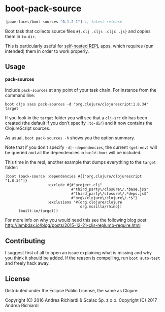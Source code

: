 # boot-pack-source

[](dependency)
```clojure
[powerlaces/boot-sources "0.1.2-1"] ;; latest release
```
[](/dependency)

Boot task that collects source files `#{.clj .cljs .cljc .js}` and copies them
in `to-dir`.

This is particularly useful for
[self-hosted REPL](https://github.com/Lambda-X/replumb) apps, which requires
(pun intended) them in order to work properly.

## Usage

#### pack-sources

Include `pack-sources` at any point of your task chain. For instance from the
command line:

```
boot cljs sass pack-sources -d "org.clojure/clojurescript:1.8.34" target
```

If you look in the `target` folder you will see that a `clj-src` dir has been
created (the default if you don't specify `:to-dir`) and it now contains the
ClojureScript sources.

As usual, `boot pack-sources -h` shows you the option summary.

Note that if you don't specify `-d|--dependencies`, the current `(get-env)`
will be queried and all the dependencies in `build.boot` will be included.

This time in the repl, another example that dumps everything to the `target`
folder:

```
(boot (pack-source :dependencies #{['org.clojure/clojurescript "1.8.34"]}
                   :exclude #{#"project.clj"
                              #"third_party\/closure\/.*base.js$"
                              #"third_party\/closure\/.*deps.js$"
                              #"org\/clojure\/clojure\/.*$"}
                   :exclusions '#{org.clojure/clojure
                                  org.mozilla/rhino})
      (built-in/target))
```

For more info on why you would need this see the following blog post:
http://lambdax.io/blog/posts/2015-12-21-cljs-replumb-require.html
  
## Contributing

I suggest first of all to open an issue explaining what is missing and why you
think it should be added. If the reason is compelling, run `boot auto-test` and
freely hack away.

## License

Distributed under the Eclipse Public License, the same as Clojure.

Copyright (C) 2016 Andrea Richiardi & Scalac Sp. z o.o.
Copyright (C) 2017 Andrea Richiardi
